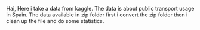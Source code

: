 Hai, Here i take a data from kaggle. The data is about public transport usage in Spain. The data available in zip folder first i convert the zip folder then i clean up the file and do some statistics.  
